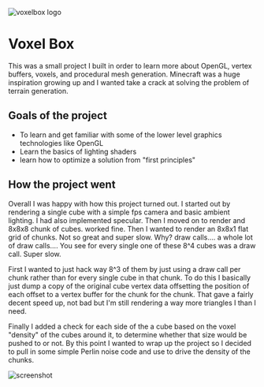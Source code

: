 ![voxelbox logo](images/logo.png)
# Voxel Box
This was a small project I built in order to learn more about OpenGL, vertex buffers, voxels, and procedural mesh generation. Minecraft was a huge inspiration growing up and I wanted take a crack at solving the problem of terrain generation.

## Goals of the project
- To learn and get familiar with some of the lower level graphics technologies like OpenGL
- Learn the basics of lighting shaders
- learn how to optimize a solution from "first principles"

## How the project went
Overall I was happy with how this project turned out. I started out by rendering a single cube with a simple fps camera and basic ambient lighting. I had also implemented specular. Then I moved on to render and 8x8x8 chunk of cubes. worked fine. Then I wanted to render an 8x8x1 flat grid of chunks. Not so great and super slow. Why? draw calls.... a whole lot of draw calls....
You see for every single one of these 8^4 cubes was a draw call. Super slow.

First I wanted to just hack way 8^3 of them by just using a draw call per chunk rather than for every single cube in that chunk. To do this I basically just dump a copy of the original cube vertex data offsetting the position of each offset to a vertex buffer for the chunk for the chunk. That gave a fairly decent speed up, not bad but I'm still rendering a way more triangles I than I need.

Finally I added a check for each side of the a cube based on the voxel "density" of the cubes around it, to determine whether that size would be pushed to or not. By this point I wanted to wrap up the project so I decided to pull in some simple Perlin noise code and use to drive the density of the chunks.


![screenshot](images/screenshot.png)